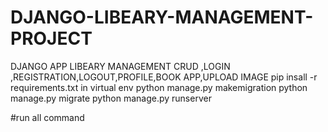 # DJANGO-LIBEARY-MANAGEMENT-PROJECT
DJANGO APP LIBEARY MANAGEMENT CRUD ,LOGIN ,REGISTRATION,LOGOUT,PROFILE,BOOK APP,UPLOAD IMAGE
pip insall -r requirements.txt in virtual env
python manage.py makemigration
python manage.py migrate
python manage.py runserver

#run all command
